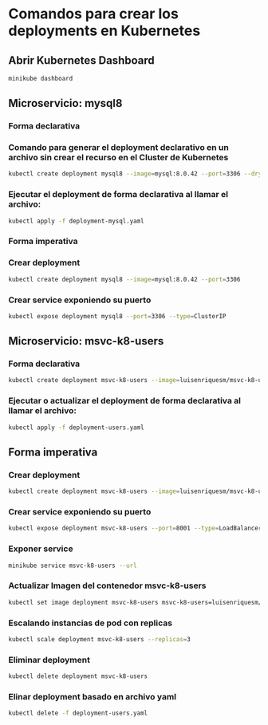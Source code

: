 
# Comandos para crear los deployments en Kubernetes

## Abrir Kubernetes Dashboard
```bash
minikube dashboard
```

## Microservicio: mysql8

### Forma declarativa

### Comando para generar el deployment declarativo en un archivo sin crear el recurso en el Cluster de Kubernetes
```bash
kubectl create deployment mysql8 --image=mysql:8.0.42 --port=3306 --dry-run=client -o yaml > deployment-mysql.yaml
```
### Ejecutar el deployment de forma declarativa al llamar el archivo:
```bash
kubectl apply -f deployment-mysql.yaml
```



### Forma imperativa

### Crear deployment
```bash
kubectl create deployment mysql8 --image=mysql:8.0.42 --port=3306
```

### Crear service exponiendo su puerto
```bash
kubectl expose deployment mysql8 --port=3306 --type=ClusterIP
```

## Microservicio: msvc-k8-users

### Forma declarativa
```bash
kubectl create deployment msvc-k8-users --image=luisenriquesm/msvc-k8-users:v4 --port=8001 --dry-run=client -o yaml > deployment-users.yaml
```

### Ejecutar o actualizar el deployment de forma declarativa al llamar el archivo:
```bash
kubectl apply -f deployment-users.yaml
```


## Forma imperativa

### Crear deployment
```bash
kubectl create deployment msvc-k8-users --image=luisenriquesm/msvc-k8-users:v4 --port=8001
```

### Crear service exponiendo su puerto
```bash
kubectl expose deployment msvc-k8-users --port=8001 --type=LoadBalancer
```

### Exponer service
```bash
minikube service msvc-k8-users --url
```

### Actualizar Imagen del contenedor msvc-k8-users
```bash
kubectl set image deployment msvc-k8-users msvc-k8-users=luisenriquesm/msvc-k8-users:v4
```

### Escalando instancias de pod con replicas
```bash
kubectl scale deployment msvc-k8-users --replicas=3
```

### Eliminar deployment
```bash
kubectl delete deployment msvc-k8-users
```

### Elinar deployment basado en archivo yaml
```bash
kubectl delete -f deployment-users.yaml
```
